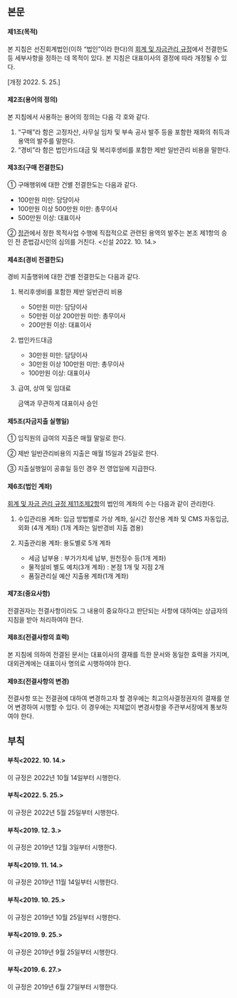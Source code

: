 ## 본문
                                                                                        
#### 제1조(목적)

본 지침은 선진회계법인(이하 “법인”이라 한다)의 [회계 및 자금관리 규정](/policy/internalPolicy/30-%ED%9A%8C%EA%B3%84%20%EB%B0%8F%20%EC%9E%90%EA%B8%88%EA%B4%80%EB%A6%AC%EA%B7%9C%EC%A0%95/)에서 전결한도 등 세부사항을 정하는 데 목적이 있다. 본 지침은 대표이사의 결정에 따라 개정될 수 있다. 

[개정 2022. 5. 25.]

#### 제2조(용어의 정의) 

본 지침에서 사용하는 용어의 정의는 다음 각 호와 같다.

1. “구매”라 함은 고정자산, 사무실 임차 및 부속 공사 발주 등을 포함한 재화의 취득과 용역의 발주를 말한다.
2. “경비”라 함은 법인카드대금 및 복리후생비를 포함한 제반 일반관리 비용을 말한다.

#### 제3조(구매 전결한도)

① 구매행위에 대한 건별 전결한도는 다음과 같다.

- 100만원 미만: 담당이사
- 100만원 이상 500만원 미만: 총무이사
- 500만원 이상: 대표이사

② [정관](/policy/internalPolicy/00-%EC%A0%95%EA%B4%80/#2)에서 정한 목적사업 수행에 직접적으로 관련된 용역의 발주는 본조 제1항의 승인 전 준법감시인의 심의를 거친다. <신설 2022. 10. 14.>

#### 제4조(경비 전결한도)

경비 지출행위에 대한 건별 전결한도는 다음과 같다. 

1. 복리후생비를 포함한 제반 일반관리 비용

    - 50만원 미만: 담당이사
    - 50만원 이상 200만원 미만: 총무이사
    - 200만원 이상: 대표이사 

2. 법인카드대금

    - 30만원 미만: 담당이사
    - 30만원 이상 100만원 미만: 총무이사
    - 100만원 이상: 대표이사 

3. 급여, 상여 및 임대료

    금액과 무관하게 대표이사 승인

#### 제5조(자금지출 실행일) 

① 임직원의 급여의 지출은 매월 말일로 한다. 

② 제반 일반관리비용의 지출은 매월 15일과 25일로 한다.

③ 지출실행일이 공휴일 등인 경우 전 영업일에 지급한다.

#### 제6조(법인 계좌)  

[회계 및 자금 관리 규정 제11조제2항](http://localhost:8000/policy/internalPolicy/30-%ED%9A%8C%EA%B3%84%20%EB%B0%8F%20%EC%9E%90%EA%B8%88%EA%B4%80%EB%A6%AC%EA%B7%9C%EC%A0%95/#11)의 법인의 계좌의 수는 다음과 같이 관리한다.

1. 수입관리용 계좌: 입금 방법별로 가상 계좌, 실시간 정산용 계좌 및 CMS 자동입금, 외화 (4개 계좌) (1개 계좌는 일반경비 지출 겸용)
2. 지출관리용 계좌: 용도별로 5개 계좌

    - 세금 납부용 : 부가가치세 납부, 원천징수 등(1개 계좌)
    - 물적설비 별도 예치(3개 계좌) : 본점 1개 및 지점 2개
    - 품질관리실 예산 지출용 계좌(1개 계좌) 

#### 제7조(중요사항) 

전결권자는 전결사항이라도 그 내용이 중요하다고 판단되는 사항에 대하여는 상급자의 지침을 받아 처리하여야 한다.

#### 제8조(전결사항의 효력)

본 지침에 의하여 전결된 문서는 대표이사의 결재를 득한 문서와 동일한 효력을 가지며, 대외관계에는 대표이사 명의로 시행하여야 한다.

#### 제9조(전결사항의 변경)

전결사항 또는 전결권에 대하여 변경하고자 할 경우에는 최고의사결정권자의 결재를 얻어 변경하여 시행할 수 있다. 이 경우에는 지체없이 변경사항을 주관부서장에게 통보하여야 한다.

## 부칙

#### 부칙<2022. 10. 14.>
이 규정은 2022년 10월 14일부터 시행한다.

#### 부칙<2022. 5. 25.>
이 규정은 2022년 5월 25일부터 시행한다.

#### 부칙<2019. 12. 3.>
이 규정은 2019년 12월 3일부터 시행한다.

#### 부칙<2019. 11. 14.>
이 규정은 2019년 11월 14일부터 시행한다.

#### 부칙<2019. 10. 25.>
이 규정은 2019년 10월 25일부터 시행한다.

#### 부칙<2019. 9. 25.>
이 규정은 2019년 9월 25일부터 시행한다.

#### 부칙<2019. 6. 27.>
이 규정은 2019년 6월 27일부터 시행한다.
